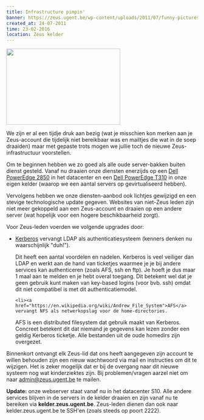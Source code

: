 ```yaml
---
title: Infrastructure pimpin'
banner: https://zeus.ugent.be/wp-content/uploads/2011/07/funny-pictures-cat-fixes-your-computer-300x200.jpg
created_at: 24-07-2011
time: 23-02-2016
location: Zeus kelder
---
```


<img src="https://zeus.ugent.be/wp-content/uploads/2011/07/funny-pictures-cat-fixes-your-computer-300x200.jpg" alt="" title="funny-pictures-cat-fixes-your-computer" width="300" height="200" class="alignright size-medium wp-image-752" />

We zijn er al een tijdje druk aan bezig (wat je misschien kon merken aan je Zeus-account die tijdelijk niet bereikbaar was en mailtjes die wat in de soep draaiden) maar met gepaste trots mogen we jullie toch de nieuwe Zeus-infrastructuur voorstellen.

Om te beginnen hebben we zo goed als alle oude server-bakken buiten dienst gesteld. Vanaf nu draaien onze diensten enerzijds op een <a href="https://zeus.ugent.be/wiki/King">Dell PowerEdge 2850</a> in het datacenter en een <a href="https://zeus.ugent.be/wiki/Ike">Dell PowerEdge T310</a> in onze eigen kelder (waarop we een aantal servers op gevirtualiseerd hebben).

Vervolgens hebben we onze diensten-aanbod ook lichtjes gewijzigd en een stevige technologische update gegeven. Websites van niet-Zeus leden zijn niet meer gekoppeld aan een Zeus-account en draaien op een andere server (wat hopelijk voor een hogere beschikbaarheid zorgt). 

Voor Zeus-leden voerden we volgende upgrades door:
<ul>
	<li><a href="https://zeus.ugent.be/wiki/Kerberos">Kerberos</a> vervangt LDAP als authenticatiesysteem (kenners denken nu waarschijnlijk "duh!").

Dit heeft een aantal voordelen en nadelen. Kerberos is veel veiliger dan LDAP en werkt aan de hand van ticketjes waarmee je je bij andere services kan authenticeren (zoals AFS, ssh en ftp). Je hoeft je dus maar 1 maal aan te melden en je hebt overal toegang. Dit betekent wel dat je geen gebruik kunt maken van key-based logins (voor bvb. ssh) omdat dit niet compatibel is met dit authenticatiemodel.</li>

	<li><a href="https://en.wikipedia.org/wiki/Andrew_File_System">AFS</a> vervangt NFS als netwerkopslag voor de home-directories.

AFS is een distributed filesystem dat gebruik maakt van Kerberos. Concreet betekent dit dat niemand je gegevens kan lezen zonder een geldig Kerberos ticketje. Alle bestanden uit de oude homedirs zijn overgezet.</li>
</ul>

Binnenkort ontvangt elk Zeus-lid dat ons heeft aangegeven zijn account te willen behouden zijn een nieuw wachtwoord via mail en instructies om dit te wijzigen. Het is zeker mogelijk dat er bij de overgang naar dit nieuwe systeem nog wat kinderziektes zijn. Bij problemen/vragen aarzel niet om naar <a href="mailto:admin@zeus.ugent.be">admin@zeus.ugent.be</a> te mailen.

<strong>Update:</strong> onze webserver staat vanaf nu in het datacenter S10. Alle andere services blijven in de servers in de kelder draaien en zijn vanaf nu te bereiken via <strong>kelder.zeus.ugent.be</strong>. Zeus-leden dienen dan ook naar kelder.zeus.ugent.be te SSH'en (zoals steeds op poort 2222).
